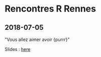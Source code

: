 # Rencontres R Rennes

## 2018-07-05

"Vous allez aimer avoir {purrr}"

Slides : [here](https://github.com/ColinFay/conf/blob/master/2018-07-rencontresr-rennes/purrr-lightning.pdf)
